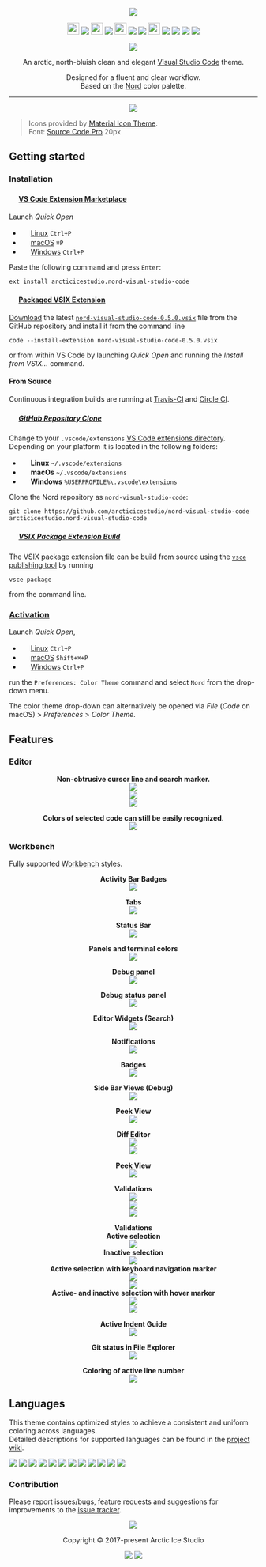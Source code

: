 <!--lint disable no-duplicate-headings-->

<p align="center"><img src="https://cdn.rawgit.com/arcticicestudio/nord-visual-studio-code/develop/assets/nord-visual-studio-code-banner.png" srcset="https://cdn.rawgit.com/arcticicestudio/nord-visual-studio-code/develop/assets/nord-visual-studio-code-banner-2x.png 2x"/></p>

<p align="center"><img src="https://cdn.travis-ci.org/images/favicon-c566132d45ab1a9bcae64d8d90e4378a.svg" width=24 height=24/> <a href="https://travis-ci.org/arcticicestudio/nord-visual-studio-code"><img src="https://img.shields.io/travis/arcticicestudio/nord-visual-studio-code/develop.svg?style=flat-square"/></a> <img src="https://circleci.com/favicon.ico" width=24 height=24/> <a href="https://circleci.com/gh/arcticicestudio/nord-visual-studio-code"><img src="https://img.shields.io/circleci/project/github/arcticicestudio/nord-visual-studio-code/develop.svg?style=flat-square"/></a> <img src="https://assets-cdn.github.com/favicon.ico" width=24 height=24/> <a href="https://github.com/arcticicestudio/nord-visual-studio-code/releases/latest"><img src="https://img.shields.io/github/release/arcticicestudio/nord-visual-studio-code.svg?style=flat-square"/></a> <a href="https://github.com/arcticicestudio/nord/releases/tag/v0.2.0"><img src="https://img.shields.io/badge/Nord-v0.2.0-88C0D0.svg?style=flat-square"/></a> <img src="https://marketplace.visualstudio.com/favicon.ico" width=24 height=24/> <a href="https://code.visualstudio.com/updates/v1_12"><img src="https://img.shields.io/badge/VS_Code-v1.12+-373277.svg?style=flat-square"/></a> <a href="https://marketplace.visualstudio.com/items/arcticicestudio.nord-visual-studio-code"><img src="https://vsmarketplacebadge.apphb.com/version/arcticicestudio.nord-visual-studio-code.svg?style=flat-square"/></a> <a href="https://marketplace.visualstudio.com/items/arcticicestudio.nord-visual-studio-code"><img src="https://vsmarketplacebadge.apphb.com/installs/arcticicestudio.nord-visual-studio-code.svg?style=flat-square"/></a> <a href="https://marketplace.visualstudio.com/items/arcticicestudio.nord-visual-studio-code"><img src="https://vsmarketplacebadge.apphb.com/rating-short/arcticicestudio.nord-visual-studio-code.svg?style=flat-square"/></a></p>

<p align="center"><a href="https://github.com/arcticicestudio/nord-visual-studio-code/blob/v0.5.0/CHANGELOG.md"><img src="https://img.shields.io/badge/Changelog-0.5.0-81A1C1.svg?style=flat-square"/></a></p>

<p align="center">An arctic, north-bluish clean and elegant <a href="https://code.visualstudio.com">Visual Studio Code</a> theme.</p>

<p align="center">Designed for a fluent and clear workflow.<br>
Based on the <a href="https://github.com/arcticicestudio/nord">Nord</a> color palette.</p>

---

<p align="center"><img src="https://raw.githubusercontent.com/arcticicestudio/nord-visual-studio-code/develop/assets/scrot-preview.png"/><br><blockquote>Icons provided by <a href="https://marketplace.visualstudio.com/items?itemName=PKief.material-icon-theme">Material Icon Theme</a>.<br>Font: <a href="https://adobe-fonts.github.io/source-code-pro">Source Code Pro</a> 20px</blockquote></p>

## Getting started

### Installation

#### <img src="https://marketplace.visualstudio.com/favicon.ico" width=16 height=16/> [VS Code Extension Marketplace](https://code.visualstudio.com/docs/editor/extension-gallery)

Launch _Quick Open_

* <img src="https://www.kernel.org/theme/images/logos/favicon.png" width=16 height=16/> <a href="https://code.visualstudio.com/shortcuts/keyboard-shortcuts-linux.pdf">Linux</a> `Ctrl+P`
* <img src="https://developer.apple.com/favicon.ico" width=16 height=16/> <a href="https://code.visualstudio.com/shortcuts/keyboard-shortcuts-macos.pdf">macOS</a> `⌘P`
* <img src="https://www.microsoft.com/favicon.ico" width=16 height=16/> <a href="https://code.visualstudio.com/shortcuts/keyboard-shortcuts-windows.pdf">Windows</a> `Ctrl+P`

Paste the following command and press `Enter`:

```shell
ext install arcticicestudio.nord-visual-studio-code
```

#### <img src="https://marketplace.visualstudio.com/favicon.ico" width=16 height=16/> [Packaged VSIX Extension](https://code.visualstudio.com/docs/extensions/install-extension#_install-from-a-vsix)

[Download](https://github.com/arcticicestudio/nord-visual-studio-code/releases/latest) the latest [`nord-visual-studio-code-0.5.0.vsix`](https://github.com/arcticicestudio/nord-visual-studio-code/releases/download/v0.5.0/nord-visual-studio-code-0.5.0.vsix) file from the GitHub repository and install it from the command line

```shell
code --install-extension nord-visual-studio-code-0.5.0.vsix
```

or from within VS Code by launching _Quick Open_ and running the _Install from VSIX..._ command.

#### From Source

Continuous integration builds are running at [Travis-CI](https://travis-ci.org/arcticicestudio/nord-visual-studio-code) and [Circle CI](https://circleci.com/gh/arcticicestudio/nord-visual-studio-code).

##### <img src="https://github.com/favicon.ico" width=16 height=16/> [GitHub Repository Clone](https://help.github.com/articles/cloning-a-repository)

Change to your `.vscode/extensions` [VS Code extensions directory](https://code.visualstudio.com/docs/extensions/install-extension#_side-loading).
Depending on your platform it is located in the following folders:

* <img src="https://www.kernel.org/theme/images/logos/favicon.png" width=16 height=16/> **Linux** `~/.vscode/extensions`
* <img src="https://developer.apple.com/favicon.ico" width=16 height=16/> **macOs** `~/.vscode/extensions`
* <img src="https://www.microsoft.com/favicon.ico" width=16 height=16/> **Windows** `%USERPROFILE%\.vscode\extensions`

Clone the Nord repository as `nord-visual-studio-code`:

```shell
git clone https://github.com/arcticicestudio/nord-visual-studio-code arcticicestudio.nord-visual-studio-code
```

##### <img src="https://marketplace.visualstudio.com/favicon.ico" width=16 height=16/> [VSIX Package Extension Build](https://code.visualstudio.com/docs/extensions/install-extension#_sharing-privately-with-others)

The VSIX package extension file can be build from source using the [`vsce` publishing tool](https://code.visualstudio.com/docs/tools/vscecli) by running

```shell
vsce package
```

from the command line.

### [Activation](https://code.visualstudio.com/docs/customization/themes)

Launch _Quick Open_,

* <img src="https://www.kernel.org/theme/images/logos/favicon.png" width=16 height=16/> <a href="https://code.visualstudio.com/shortcuts/keyboard-shortcuts-linux.pdf">Linux</a> `Ctrl+P`
* <img src="https://developer.apple.com/favicon.ico" width=16 height=16/> <a href="https://code.visualstudio.com/shortcuts/keyboard-shortcuts-macos.pdf">macOS</a> `Shift+⌘+P`
* <img src="https://www.microsoft.com/favicon.ico" width=16 height=16/> <a href="https://code.visualstudio.com/shortcuts/keyboard-shortcuts-windows.pdf">Windows</a> `Ctrl+P`

run the `Preferences: Color Theme` command and select `Nord` from the drop-down menu.

The color theme drop-down can alternatively be opened via _File_ (_Code_ on macOS) > _Preferences_ > _Color Theme_.

## Features

### Editor

<p align="center"><strong>Non-obtrusive cursor line and search marker.</strong><br><img src="https://raw.githubusercontent.com/arcticicestudio/nord-visual-studio-code/develop/assets/scrot-feature-cursorline.png"/><br><img src="https://raw.githubusercontent.com/arcticicestudio/nord-visual-studio-code/develop/assets/scrot-feature-search.png"/><br><img src="https://raw.githubusercontent.com/arcticicestudio/nord-visual-studio-code/develop/assets/scrcast-feature-search.gif"/></p>

<p align="center"><strong>Colors of selected code can still be easily recognized.</strong><br><img src="https://raw.githubusercontent.com/arcticicestudio/nord-visual-studio-code/develop/assets/scrcast-feature-selection.gif"/></p>

### Workbench

Fully supported [Workbench](https://code.visualstudio.com/docs/getstarted/theme-color-reference) styles.

<p align="center"><strong>Activity Bar Badges</strong><br><img src="https://raw.githubusercontent.com/arcticicestudio/nord-visual-studio-code/develop/assets/scrot-feature-ui-activity-bar-badge.png"/></p>

<p align="center"><strong>Tabs</strong><br><img src="https://raw.githubusercontent.com/arcticicestudio/nord-visual-studio-code/develop/assets/scrot-feature-ui-tab-bar.png"/></p>

<p align="center"><strong>Status Bar</strong><br><img src="https://raw.githubusercontent.com/arcticicestudio/nord-visual-studio-code/develop/assets/scrot-feature-ui-status-bar.png"/></p>

<p align="center"><strong>Panels and terminal colors</strong><br><img src="https://raw.githubusercontent.com/arcticicestudio/nord-visual-studio-code/develop/assets/scrot-feature-ui-panel-terminal-colors.png"/></p>

<p align="center"><strong>Debug panel</strong><br><img src="https://raw.githubusercontent.com/arcticicestudio/nord-visual-studio-code/develop/assets/scrot-feature-ui-debug-panel.png"/></p>

<p align="center"><strong>Debug status panel</strong><br><img src="https://raw.githubusercontent.com/arcticicestudio/nord-visual-studio-code/develop/assets/scrot-feature-ui-status-bar-debug.png"/></p>

<p align="center"><strong>Editor Widgets (Search)</strong><br><img src="https://raw.githubusercontent.com/arcticicestudio/nord-visual-studio-code/develop/assets/scrot-feature-ui-editor-widget-search.png"/></p>

<p align="center"><strong>Notifications</strong><br><img src="https://raw.githubusercontent.com/arcticicestudio/nord-visual-studio-code/develop/assets/scrot-feature-ui-notification.png"/></p>

<p align="center"><strong>Badges</strong><br><img src="https://raw.githubusercontent.com/arcticicestudio/nord-visual-studio-code/develop/assets/scrot-feature-ui-badges.png"/></p>

<p align="center"><strong>Side Bar Views (Debug)</strong><br><img src="https://raw.githubusercontent.com/arcticicestudio/nord-visual-studio-code/develop/assets/scrot-feature-ui-side-bar-debug.png"/></p>

<p align="center"><strong>Peek View</strong><br><img src="https://raw.githubusercontent.com/arcticicestudio/nord-visual-studio-code/develop/assets/scrot-feature-ui-peek-view.png"/></p>

<p align="center"><strong>Diff Editor</strong><br><img src="https://raw.githubusercontent.com/arcticicestudio/nord-visual-studio-code/develop/assets/scrot-feature-ui-diffeditor-inserted.png"/><br><img src="https://raw.githubusercontent.com/arcticicestudio/nord-visual-studio-code/develop/assets/scrot-feature-ui-diffeditor-removed.png"</p>

<p align="center"><strong>Peek View</strong><br><img src="https://raw.githubusercontent.com/arcticicestudio/nord-visual-studio-code/develop/assets/scrot-feature-ui-peek-view.png"/></p>

<p align="center"><strong>Validations</strong><br><img src="https://raw.githubusercontent.com/arcticicestudio/nord-visual-studio-code/develop/assets/scrot-feature-ui-validation-info.png"/><br><img src="https://raw.githubusercontent.com/arcticicestudio/nord-visual-studio-code/develop/assets/scrot-feature-ui-validation-warning.png"/><br><img src="https://raw.githubusercontent.com/arcticicestudio/nord-visual-studio-code/develop/assets/scrot-feature-ui-validation-error.png"/></p>

<p align="center"><strong>Validations</strong><br><strong>Active selection</strong><br><img src="https://raw.githubusercontent.com/arcticicestudio/nord-visual-studio-code/develop/assets/scrot-feature-ui-list-active-selection.png"/><br><strong>Inactive selection</strong><br><img src="https://raw.githubusercontent.com/arcticicestudio/nord-visual-studio-code/develop/assets/scrot-feature-ui-list-inactive-selection.png"/><br><strong>Active selection with keyboard navigation marker</strong><br><img src="https://raw.githubusercontent.com/arcticicestudio/nord-visual-studio-code/develop/assets/scrot-feature-ui-list-active-selection-keyboard.png"/><br><img src="https://raw.githubusercontent.com/arcticicestudio/nord-visual-studio-code/develop/assets/scrcast-feature-ui-list-active-selection-keyboard.gif"/><br><strong>Active- and inactive selection with hover marker</strong><br><img src="https://raw.githubusercontent.com/arcticicestudio/nord-visual-studio-code/develop/assets/scrot-feature-ui-list-inactive-selection-hover.png"/><br><img src="https://raw.githubusercontent.com/arcticicestudio/nord-visual-studio-code/develop/assets/scrcast-feature-ui-list-hover.gif"/></p>

<p align="center"><strong>Active Indent Guide</strong><br><img src="https://raw.githubusercontent.com/arcticicestudio/nord-visual-studio-code/develop/assets/scrcast-feature-active-indent-guide.gif"/></p>

<p align="center"><strong>Git status in File Explorer</strong><br><img src="https://raw.githubusercontent.com/arcticicestudio/nord-visual-studio-code/develop/assets/scrot-feature-git-status-file-explorer.png"/></p>

<p align="center"><strong>Coloring of active line number</strong><br><img src="https://raw.githubusercontent.com/arcticicestudio/nord-visual-studio-code/develop/assets/scrot-feature-active-line-number.png"/></p>

## Languages

This theme contains optimized styles to achieve a consistent and uniform coloring across languages.  
Detailed descriptions for supported languages can be found in the [project wiki](https://github.com/arcticicestudio/nord-visual-studio-code/wiki).

![][scrot-lang-c]
![][scrot-lang-css]
![][scrot-lang-diff]
![][scrot-lang-java]
![][scrot-lang-javascript]
![][scrot-lang-json]
![][scrot-lang-markdown]
![][scrot-lang-php]
![][scrot-lang-python]
![][scrot-lang-ruby]
![][scrot-lang-xml]
![][scrot-lang-yaml]

### Contribution

Please report issues/bugs, feature requests and suggestions for improvements to the [issue tracker](https://github.com/arcticicestudio/nord-visual-studio-code/issues).

<p align="center"><img src="https://cdn.rawgit.com/arcticicestudio/nord/develop/src/assets/banner-footer-mountains-2x.png" /></p>

<p align="center">Copyright &copy; 2017-present Arctic Ice Studio</p>

<p align="center"><a href="https://github.com/arcticicestudio/nord-visual-studio-code/blob/develop/LICENSE"><img src="https://img.shields.io/badge/License-MIT-5E81AC.svg?style=flat-square"/></a> <a href="https://creativecommons.org/licenses/by-sa/4.0"><img src="https://img.shields.io/badge/License-CC_BY--SA_4.0-5E81AC.svg?style=flat-square"/></a></p>

[scrot-lang-c]: https://raw.githubusercontent.com/arcticicestudio/nord-visual-studio-code/develop/assets/scrot-lang-c.png
[scrot-lang-css]: https://raw.githubusercontent.com/arcticicestudio/nord-visual-studio-code/develop/assets/scrot-lang-css.png
[scrot-lang-diff]: https://raw.githubusercontent.com/arcticicestudio/nord-visual-studio-code/develop/assets/scrot-lang-diff.png
[scrot-lang-java]: https://raw.githubusercontent.com/arcticicestudio/nord-visual-studio-code/develop/assets/scrot-lang-java.png
[scrot-lang-javascript]: https://raw.githubusercontent.com/arcticicestudio/nord-visual-studio-code/develop/assets/scrot-lang-javascript.png
[scrot-lang-json]: https://raw.githubusercontent.com/arcticicestudio/nord-visual-studio-code/develop/assets/scrot-lang-json.png
[scrot-lang-markdown]: https://raw.githubusercontent.com/arcticicestudio/nord-visual-studio-code/develop/assets/scrot-lang-markdown.png
[scrot-lang-php]: https://raw.githubusercontent.com/arcticicestudio/nord-visual-studio-code/develop/assets/scrot-lang-php.png
[scrot-lang-python]: https://raw.githubusercontent.com/arcticicestudio/nord-visual-studio-code/develop/assets/scrot-lang-python.png
[scrot-lang-ruby]: https://raw.githubusercontent.com/arcticicestudio/nord-visual-studio-code/develop/assets/scrot-lang-ruby.png
[scrot-lang-xml]: https://raw.githubusercontent.com/arcticicestudio/nord-visual-studio-code/develop/assets/scrot-lang-xml.png
[scrot-lang-yaml]: https://raw.githubusercontent.com/arcticicestudio/nord-visual-studio-code/develop/assets/scrot-lang-yaml.png
